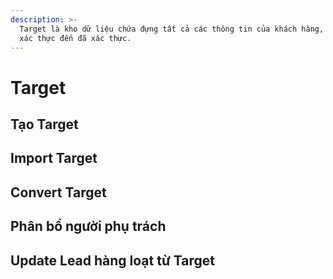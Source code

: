```yaml
---
description: >-
  Target là kho dữ liệu chứa đựng tất cả các thông tin của khách hàng, từ chưa
  xác thực đến đã xác thực.
---
```


# Target

## Tạo Target



## Import Target

## Convert Target

## Phân bổ người phụ trách

## Update Lead hàng loạt từ Target

## 

